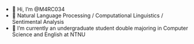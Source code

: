 - 👋 Hi, I’m @M4RC034
- 👀 Natural Language Processing / Computational Linguistics / Sentimental Analysis
- 🌱 I’m currently an undergraduate student double majoring in Computer Science and English at NTNU

<!---
M4RC034/M4RC034 is a ✨ special ✨ repository because its `README.md` (this file) appears on your GitHub profile.
You can click the Preview link to take a look at your changes.
--->
